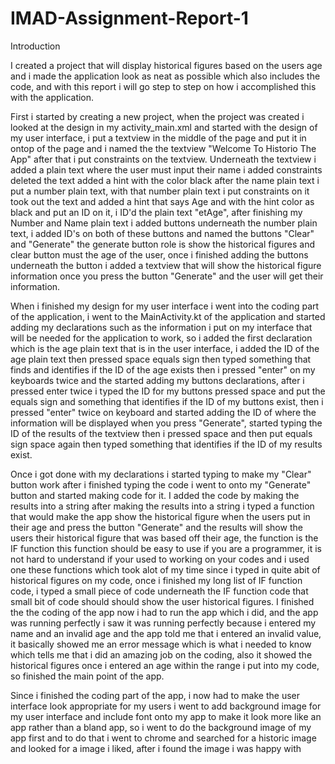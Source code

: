 # IMAD-Assignment-Report-1

Introduction

I created a project that will display historical figures based on the users age and i made the application look as neat as possible which also includes the code, and with this report i will go step to step on how i accomplished this with the application.

First i started by creating a new project, when the project was created i looked at the design in my activity_main.xml and started with the design of my user interface, i put a textview in the middle of the page and put it in ontop of the page and i named the the textview "Welcome To Historio The App" after that i put constraints on the textview. Underneath the textview i added a plain text where the user must input their name i added constraints deleted the text added a hint with the color black after the name plain text i put a number plain text, with that number plain text i put constraints on it took out the text and added a hint that says Age and with the hint color as black and put an ID on it, i ID'd the plain text "etAge", after finishing my Number and Name plain text i added buttons underneath the number plain text, i added ID's on both of these buttons and named the buttons "Clear" and "Generate" the generate button role is show the historical figures and clear button must the age of the user, once i finished adding the buttons underneath the button i added a textview that will show the historical figure information once you press the button "Generate" and the user will get their information.

When i finished my design for my user interface i went into the coding part of the application, i went to the MainActivity.kt of the application and started adding my declarations such as the information i put on my interface that will be needed for the application to work, so i added the first declaration which is the age plain text that is in the user interface, i added the ID of the age plain text then pressed space equals sign then typed something that finds and identifies if the ID of the age exists then i pressed "enter" on my keyboards twice and the started adding my buttons declarations, after i pressed enter twice i typed the ID for my buttons pressed space and put the equals sign and something that identifies if the ID of my buttons exist, then i pressed "enter" twice on keyboard and started adding the ID of where the information will be displayed when you press "Generate", started typing the ID of the results of the textview then i pressed space and then put equals sign space again then typed something that identifies if the ID of my results exist.

Once i got done with my declarations i started typing to make my "Clear" button work after i finished typing the code i went to onto my "Generate" button and started making code for it. I added the code by making the results into a string after making the results into a string i typed a function that would make the app show the historical figure when the users put in their age and press the button "Generate" and the results will show the users their historical figure that was based off their age, the function is the IF function this function should be easy to use if you are a programmer, it is not hard to understand if your used to working on your codes and i used one these functions which took alot of my time since i typed in quite abit of historical figures on my code, once i finished my long list of IF function code, i typed a small piece of code underneath the IF function code that small bit of code should
should show the user historical figures. I finished the the coding of the app now i had to run the app which i did, and the app was running perfectly i saw it was running perfectly because i entered my name and an invalid age and the app told me that i entered an invalid value, it basically showed me an error message which is what i needed to know which tells me that i did an amazing job on the coding, also it showed the historical figures once i entered an age within the range i put into my code, so finished the main point of the app.

Since i finished the coding part of the app, i now had to make the user interface look appropriate for my users i went to add background image for my user interface and include font onto my app to make it look more like an app rather than a bland app, so i went to do the background image of my app first and to do that i went to chrome and searched for a historic image and looked for a image i liked, after i found the image i was happy with
